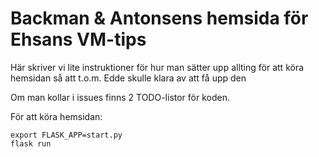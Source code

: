 # Backman & Antonsens hemsida för Ehsans VM-tips

Här skriver vi lite instruktioner för hur man sätter upp allting för att köra hemsidan så att t.o.m. Edde skulle klara av att få upp den 

Om man kollar i issues finns 2 TODO-listor för koden.


För att köra hemsidan:
```
export FLASK_APP=start.py
flask run
```
